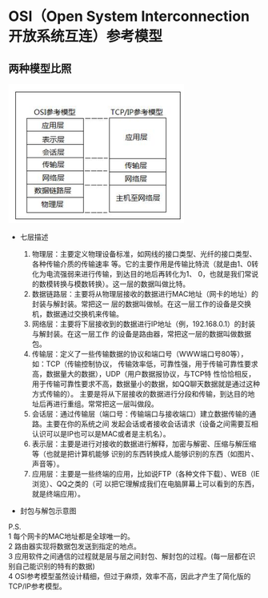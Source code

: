# OSI（Open System Interconnection 开放系统互连）参考模型

## 两种模型比照

   ![OSI参考模型与TCPIP参考模型对照](images/OSI参考模型与TCPIP参考模型.png)
  
  * 七层描述
    1. 物理层：主要定义物理设备标准，如网线的接口类型、光纤的接口类型、各种传输介质的传输速率
    等。它的主要作用是传输比特流（就是由1、0转化为电流强弱来进行传输，到达目的地后再转化为1、
    0，也就是我们常说的数模转换与模数转换）。这一层的数据叫做比特。
    2. 数据链路层：主要将从物理层接收的数据进行MAC地址（网卡的地址）的封装与解封装。常把这一
    层的数据叫做帧。在这一层工作的设备是交换机，数据通过交换机来传输。
    3. 网络层：主要将下层接收到的数据进行IP地址（例，192.168.0.1）的封装与解封装。在这一层工作
    的设备是路由器，常把这一层的数据叫做数据包。
    4. 传输层：定义了一些传输数据的协议和端口号（WWW端口号80等），如：TCP（传输控制协议，
    传输效率低，可靠性强，用于传输可靠性要求高，数据量大的数据），UDP（用户数据报协议，与TCP特
    性恰恰相反，用于传输可靠性要求不高，数据量小的数据，如QQ聊天数据就是通过这种方式传输的）。
    主要是将从下层接收的数据进行分段和传输，到达目的地址后再进行重组。常常把这一层叫做段。
    5. 会话层：通过传输层（端口号：传输端口与接收端口）建立数据传输的通路。主要在你的系统之间
    发起会话或者接收会话请求（设备之间需要互相认识可以是IP也可以是MAC或者是主机名）。
    6. 表示层：主要是进行对接收的数据进行解释，加密与解密、压缩与解压缩等（也就是把计算机能够
    识别的东西转换成人能够识别的东西（如图片、声音等）。
    7. 应用层：主要是一些终端的应用，比如说FTP（各种文件下载）、WEB（IE浏览）、QQ之类的（可
    以把它理解成我们在电脑屏幕上可以看到的东西，就是终端应用）。
    
  * 封包与解包示意图
  
 P.S.  
    1 每个网卡的MAC地址都是全球唯一的。  
    2 路由器实现将数据包发送到指定的地点。  
    3 应用软件之间通信的过程就是层与层之间封包、解封包的过程。(每一层都在识别自己能识别的特有的数据)  
    4 OSI参考模型虽然设计精细，但过于麻烦，效率不高，因此才产生了简化版的TCP/IP参考模型。


 
 